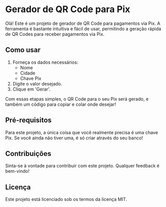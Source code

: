 # Gerador de QR Code para Pix

Olá! Este é um projeto de gerador de QR Code para pagamentos via Pix. A ferramenta é bastante intuitiva e fácil de usar, permitindo a geração rápida de QR Codes para receber pagamentos via Pix.

## Como usar

1. Forneça os dados necessários:
    - Nome
    - Cidade
    - Chave Pix
2. Digite o valor desejado.
3. Clique em 'Gerar'.

Com essas etapas simples, o QR Code para o seu Pix será gerado, e também um código para copiar e colar onde desejar!

## Pré-requisitos

Para este projeto, a única coisa que você realmente precisa é uma chave Pix. Se você ainda não tiver uma, é só criar através do seu banco!

## Contribuições

Sinta-se à vontade para contribuir com este projeto. Qualquer feedback é bem-vindo!

## Licença

Este projeto está licenciado sob os termos da licença MIT.

